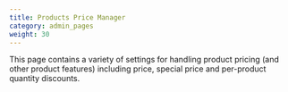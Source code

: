 ```yaml
---
title: Products Price Manager
category: admin_pages
weight: 30
---
```


This page contains a variety of settings for handling product pricing (and other product features) including price, special price and per-product 
quantity discounts. 
